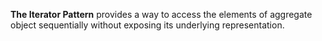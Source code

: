 **The Iterator Pattern** provides a way to access the elements of aggregate object sequentially without exposing its underlying representation.
